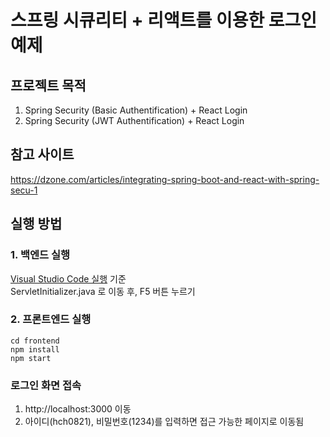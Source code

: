 # 스프링 시큐리티 + 리액트를 이용한 로그인 예제

## 프로젝트 목적
1. Spring Security (Basic Authentification) + React Login
2. Spring Security (JWT Authentification) + React Login

## 참고 사이트
https://dzone.com/articles/integrating-spring-boot-and-react-with-spring-secu-1

## 실행 방법

### 1. 백엔드 실행
[Visual Studio Code 실행](https://sambalim.tistory.com/67) 기준<br />
ServletInitializer.java 로 이동 후, F5 버튼 누르기

### 2. 프론트엔드 실행
```shell
cd frontend
npm install
npm start
```

### 로그인 화면 접속
1. http://localhost:3000 이동
2. 아이디(hch0821), 비밀번호(1234)를 입력하면 접근 가능한 페이지로 이동됨
